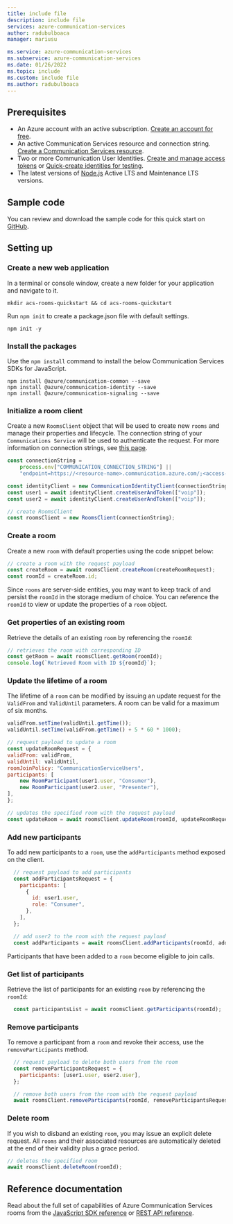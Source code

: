 ```yaml
---
title: include file
description: include file
services: azure-communication-services
author: radubulboaca
manager: mariusu

ms.service: azure-communication-services
ms.subservice: azure-communication-services
ms.date: 01/26/2022
ms.topic: include
ms.custom: include file
ms.author: radubulboaca
---
```


## Prerequisites

- An Azure account with an active subscription. [Create an account for free](https://azure.microsoft.com/free/?WT.mc_id=A261C142F).
- An active Communication Services resource and connection string. [Create a Communication Services resource](../../create-communication-resource.md).
- Two or more Communication User Identities. [Create and manage access tokens](../../access-tokens.md?pivots=programming-language-csharp) or [Quick-create identities for testing](../../identity/quick-create-identity.md).
- The latest versions of [Node.js](https://nodejs.org/en/download/) Active LTS and Maintenance LTS versions.

## Sample code

You can review and download the sample code for this quick start on [GitHub](https://github.com/Azure-Samples/communication-services-javascript-quickstarts/tree/main/rooms-quickstart).

## Setting up

### Create a new web application
In a terminal or console window, create a new folder for your application and navigate to it.

```console
mkdir acs-rooms-quickstart && cd acs-rooms-quickstart
```

Run `npm init` to create a package.json file with default settings.

```console
npm init -y
```

### Install the packages

Use the `npm install` command to install the below Communication Services SDKs for JavaScript.

```console
npm install @azure/communication-common --save
npm install @azure/communication-identity --save
npm install @azure/communication-signaling --save
```

### Initialize a room client

Create a new `RoomsClient` object that will be used to create new `rooms` and manage their properties and lifecycle. The connection string of your `Communications Service` will be used to authenticate the request. For more information on connection strings, see [this page](../../create-communication-resource.md#access-your-connection-strings-and-service-endpoints).

```javascript
const connectionString =
    process.env["COMMUNICATION_CONNECTION_STRING"] ||
    "endpoint=https://<resource-name>.communication.azure.com/;<access-key>";

const identityClient = new CommunicationIdentityClient(connectionString);
const user1 = await identityClient.createUserAndToken(["voip"]);
const user2 = await identityClient.createUserAndToken(["voip"]);

// create RoomsClient
const roomsClient = new RoomsClient(connectionString);
```

### Create a room

Create a new `room` with default properties using the code snippet below:

```javascript
// create a room with the request payload
const createRoom = await roomsClient.createRoom(createRoomRequest);
const roomId = createRoom.id;
```

Since `rooms` are server-side entities, you may want to keep track of and persist the `roomId` in the storage medium of choice. You can reference the `roomId` to view or update the properties of a `room` object. 

### Get properties of an existing room

Retrieve the details of an existing `room` by referencing the `roomId`:

```javascript
// retrieves the room with corresponding ID
const getRoom = await roomsClient.getRoom(roomId);
console.log(`Retrieved Room with ID ${roomId}`);
```

### Update the lifetime of a room

The lifetime of a `room` can be modified by issuing an update request for the `ValidFrom` and `ValidUntil` parameters. A room can be valid for a maximum of six months. 

```javascript
validFrom.setTime(validUntil.getTime());
validUntil.setTime(validFrom.getTime() + 5 * 60 * 1000);

// request payload to update a room
const updateRoomRequest = {
validFrom: validFrom,
validUntil: validUntil,
roomJoinPolicy: "CommunicationServiceUsers",
participants: [
    new RoomParticipant(user1.user, "Consumer"),
    new RoomParticipant(user2.user, "Presenter"),
],
};

// updates the specified room with the request payload
const updateRoom = await roomsClient.updateRoom(roomId, updateRoomRequest);
``` 

### Add new participants 

To add new participants to a `room`, use the `addParticipants` method exposed on the client.

```javascript
  // request payload to add participants
  const addParticipantsRequest = {
    participants: [
      {
        id: user1.user,
        role: "Consumer",
      },
    ],
  };

  // add user2 to the room with the request payload
  const addParticipants = await roomsClient.addParticipants(roomId, addParticipantsRequest);
```

Participants that have been added to a `room` become eligible to join calls.

### Get list of participants

Retrieve the list of participants for an existing `room` by referencing the `roomId`:

```javascript
  const participantsList = await roomsClient.getParticipants(roomId);
```

### Remove participants

To remove a participant from a `room` and revoke their access, use the `removeParticipants` method.

```javascript
  // request payload to delete both users from the room
  const removeParticipantsRequest = {
    participants: [user1.user, user2.user],
  };

  // remove both users from the room with the request payload
  await roomsClient.removeParticipants(roomId, removeParticipantsRequest);
```

### Delete room
If you wish to disband an existing `room`, you may issue an explicit delete request. All `rooms` and their associated resources are automatically deleted at the end of their validity plus a grace period. 

```javascript
// deletes the specified room
await roomsClient.deleteRoom(roomId);
```

## Reference documentation

Read about the full set of capabilities of Azure Communication Services rooms from the [JavaScript SDK reference](/javascript/api/overview/azure/communication-rooms-readme) or [REST API reference](/rest/api/communication/rooms).
